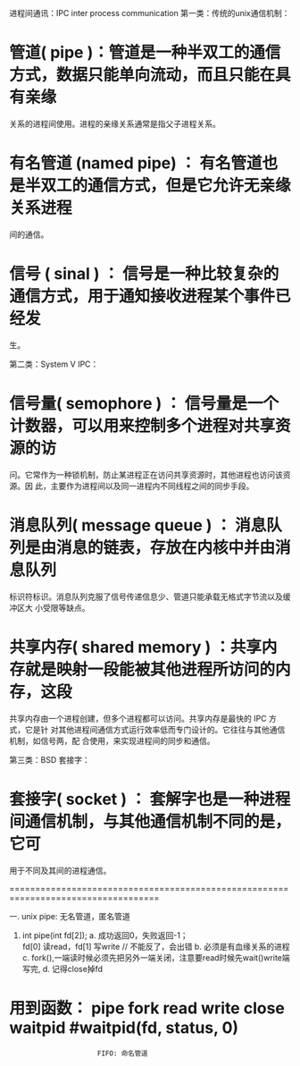 进程间通讯：IPC inter process communication
第一类：传统的unix通信机制：
# 管道( pipe  )：管道是一种半双工的通信方式，数据只能单向流动，而且只能在具有亲缘
  关系的进程间使用。进程的亲缘关系通常是指父子进程关系。
# 有名管道 (named pipe) ： 有名管道也是半双工的通信方式，但是它允许无亲缘关系进程
  间的通信。
# 信号 ( sinal  ) ： 信号是一种比较复杂的通信方式，用于通知接收进程某个事件已经发
  生。

第二类：System V IPC： 
# 信号量( semophore  ) ： 信号量是一个计数器，可以用来控制多个进程对共享资源的访
  问。它常作为一种锁机制，防止某进程正在访问共享资源时，其他进程也访问该资源。因 
  此，主要作为进程间以及同一进程内不同线程之间的同步手段。
# 消息队列( message queue  ) ： 消息队列是由消息的链表，存放在内核中并由消息队列
  标识符标识。消息队列克服了信号传递信息少、管道只能承载无格式字节流以及缓冲区大
  小受限等缺点。
# 共享内存( shared memory  ) ：共享内存就是映射一段能被其他进程所访问的内存，这段
  共享内存由一个进程创建，但多个进程都可以访问。共享内存是最快的 IPC 方式，它是针
  对其他进程间通信方式运行效率低而专门设计的。它往往与其他通信机制，如信号两，配
  合使用，来实现进程间的同步和通信。

第三类：BSD 套接字：
# 套接字( socket  ) ： 套解字也是一种进程间通信机制，与其他通信机制不同的是，它可
  用于不同及其间的进程通信。

===================================================================================

一. unix
                         pipe: 无名管道，匿名管道
1. int pipe(int fd[2]);
  a. 成功返回0，失败返回-1；  
     fd[0] 读read，fd[1] 写write   // 不能反了，会出错
  b. 必须是有血缘关系的进程
  c. fork(),一端读时候必须先把另外一端关闭，注意要read时候先wait()write端写完,
  d. 记得close掉fd

用到函数： pipe  fork read write close waitpid
#waitpid(fd, status, 0)
===============================================================================
                          FIFO: 命名管道


